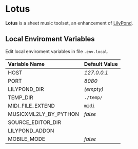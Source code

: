 # Lotus

**Lotus** is a sheet music toolset, an enhancement of [LilyPond](http://lilypond.org/).


## Local Enviroment Variables

Edit local enviroment variables in file `.env.local`.

Variable Name			| Default Value
:--						| :--
HOST					| *127.0.0.1*
PORT					| *8080*
LILYPOND_DIR			| *(empty)*
TEMP_DIR				| `./temp/`
MIDI_FILE_EXTEND		| `midi`
MUSICXML2LY_BY_PYTHON	| *false*
SOURCE_EDITOR_DIR		|
LILYPOND_ADDON			|
MOBILE_MODE				| *false*
